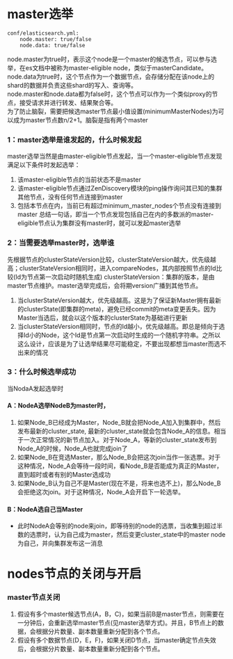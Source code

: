 # master选举
```
conf/elasticsearch.yml:
    node.master: true/false
    node.data: true/false
```
node.master为true时，表示这个node是一个master的候选节点，可以参与选举，在es文档中被称为master-eligible node，类似于masterCandidate。<br/>
node.data为true时，这个节点作为一个数据节点，会存储分配在该node上的shard的数据并负责这些shard的写入、查询等。<br/>
node.master和node.data都为false时，这个节点可以作为一个类似proxy的节点，接受请求并进行转发、结果聚合等。<br/>
为了防止脑裂，需要把候选master节点最小值设置(minimumMasterNodes)为可以成为master节点数n/2+1。脑裂是指有两个master<br/>


### 1：master选举是谁发起的，什么时候发起
  master选举当然是由master-eligible节点发起，当一个master-eligible节点发现满足以下条件时发起选举：
1. 该master-eligible节点的当前状态不是master
2. 该master-eligible节点通过ZenDiscovery模块的ping操作询问其已知的集群其他节点，没有任何节点连接到master
3. 包括本节点在内，当前已有超过minimum_master_nodes个节点没有连接到master
    总结一句话，即当一个节点发现包括自己在内的多数派的master-eligible节点认为集群没有master时，就可以发起master选举
### 2：当需要选举master时，选举谁
  先根据节点的clusterStateVersion比较，clusterStateVersion越大，优先级越高；clusterStateVersion相同时，进入compareNodes，其内部按照节点的Id比较(Id为节点第一次启动时随机生成)
  clusterStateVersion：集群的版本，是由master节点维护。master选举完成后，会将期version广播到其他节点。
1. 当clusterStateVersion越大，优先级越高。这是为了保证新Master拥有最新的clusterState(即集群的meta)，避免已经commit的meta变更丢失。因为Master当选后，就会以这个版本的clusterState为基础进行更新
2. 当clusterStateVersion相同时，节点的Id越小，优先级越高。即总是倾向于选择Id小的Node，这个Id是节点第一次启动时生成的一个随机字符串。之所以这么设计，应该是为了让选举结果尽可能稳定，不要出现都想当master而选不出来的情况
### 3：什么时候选举成功
  当NodaA发起选举时
#### A：NodeA选举NodeB为master时，
1. 如果Node_B已经成为Master，Node_B就会把Node_A加入到集群中，然后发布最新的cluster_state, 最新的cluster_state就会包含Node_A的信息。相当于一次正常情况的新节点加入。对于Node_A，等新的cluster_state发布到Node_A的时候，Node_A也就完成join了
2. 如果Node_B在竞选Master，那么Node_B会把这次join当作一张选票。对于这种情况，Node_A会等待一段时间，看Node_B是否能成为真正的Master，直到超时或者有别的Master选成功
3. 如果Node_B认为自己不是Master(现在不是，将来也选不上)，那么Node_B会拒绝这次join。对于这种情况，Node_A会开启下一轮选举。
#### B：NodeA选自己当Master
- 此时NodeA会等别的node来join，即等待别的node的选票，当收集到超过半数的选票时，认为自己成为master，然后变更cluster_state中的master node为自己，并向集群发布这一消息

# nodes节点的关闭与开启
### master节点关闭
1. 假设有多个master候选节点(A，B，C)，如果当前B是master节点，则需要在一分钟后，会重新选举master节点(见master选举方式)。并且，B节点上的数据，会根据分片数量、副本数量重新分配到各个节点。
2. 假设有多个数据节点(D，E，F)，如果关闭D节点，当master确定节点失效后，会根据分片数量、副本数量重新分配到各个节点。

